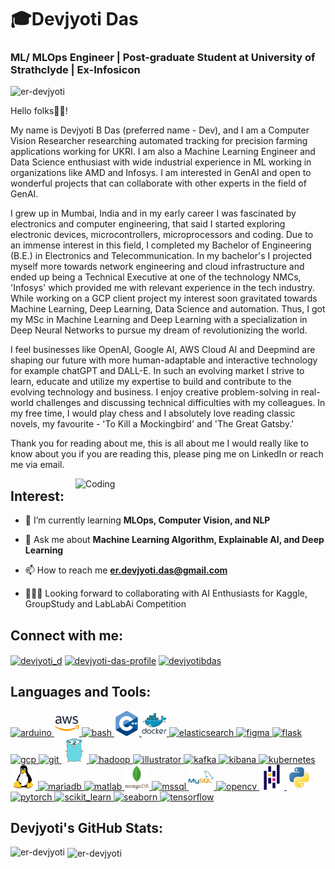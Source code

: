 # 🎓Devjyoti Das
<h3 align="left">ML/ MLOps Engineer | Post-graduate Student at University of Strathclyde | Ex-Infosicon </h3>
<p align="left"> <img src="https://komarev.com/ghpvc/?username=er-devjyoti&label=Profile%20views&color=0e75b6&style=flat" alt="er-devjyoti" /> </p>

Hello folks👋🏼! 

My name is Devjyoti B Das (preferred name - Dev), and I am a Computer Vision Researcher researching automated tracking for precision farming applications working for UKRI. I am also a Machine Learning Engineer and Data Science enthusiast with wide industrial experience in ML working in organizations like AMD and Infosys. I am interested in GenAI and open to wonderful projects that can collaborate with other experts in the field of GenAI.

I grew up in Mumbai, India and in my early career I was fascinated by electronics and computer engineering, that said I started exploring electronic devices, microcontrollers, microprocessors and coding. Due to an immense interest in this field, I completed my Bachelor of Engineering (B.E.) in Electronics and Telecommunication. In my bachelor's I projected myself more towards network engineering and cloud infrastructure and ended up being a Technical Executive at one of the technology NMCs, 'Infosys' which provided me with relevant experience in the tech industry. While working on a GCP client project my interest soon gravitated towards Machine Learning, Deep Learning, Data Science and automation. Thus, I got my MSc in Machine Learning and Deep Learning with a specialization in Deep Neural Networks to pursue my dream of revolutionizing the world. 

I feel businesses like OpenAI, Google AI, AWS Cloud AI and Deepmind are shaping our future with more human-adaptable and interactive technology for example chatGPT and DALL-E. In such an evolving market I strive to learn, educate and utilize my expertise to build and contribute to the evolving technology and business. I enjoy creative problem-solving in real-world challenges and discussing technical difficulties with my colleagues. In my free time, I would play chess and I absolutely love reading classic novels, my favourite - 'To Kill a Mockingbird' and 'The Great Gatsby.' 

Thank you for reading about me, this is all about me I would really like to know about you if you are reading this, please ping me on LinkedIn or reach me via email.

<img align="right" alt="Coding" width="400" src="https://th.bing.com/th/id/R.e03f9d05808c8a82ba822af3544ef8da?rik=ezA9FvyTkwKWfw&pid=ImgRaw&r=0">

## Interest:

- 🌱 I’m currently learning **MLOps, Computer Vision, and NLP**

- 💬 Ask me about **Machine Learning Algorithm, Explainable AI, and Deep Learning**

- 📫 How to reach me **er.devjyoti.das@gmail.com**

- 🤹🏻‍♀️ Looking forward to collaborating with AI Enthusiasts for Kaggle, GroupStudy and LabLabAi Competition

## Connect with me:

<p align="left">
<a href="https://twitter.com/devjyoti_d" target="blank"><img align="center" src="https://raw.githubusercontent.com/rahuldkjain/github-profile-readme-generator/master/src/images/icons/Social/twitter.svg" alt="devjyoti_d" height="30" width="40" /></a>
<a href="https://linkedin.com/in/devjyoti-das-profile" target="blank"><img align="center" src="https://raw.githubusercontent.com/rahuldkjain/github-profile-readme-generator/master/src/images/icons/Social/linked-in-alt.svg" alt="devjyoti-das-profile" height="30" width="40" /></a>
<a href="https://kaggle.com/devjyotibdas" target="blank"><img align="center" src="https://raw.githubusercontent.com/rahuldkjain/github-profile-readme-generator/master/src/images/icons/Social/kaggle.svg" alt="devjyotibdas" height="30" width="40" /></a>
</p>

## Languages and Tools:

<p align="left"> <a href="https://www.arduino.cc/" target="_blank" rel="noreferrer"> <img src="https://cdn.worldvectorlogo.com/logos/arduino-1.svg" alt="arduino" width="40" height="40"/> </a> <a href="https://aws.amazon.com" target="_blank" rel="noreferrer"> <img src="https://raw.githubusercontent.com/devicons/devicon/master/icons/amazonwebservices/amazonwebservices-original-wordmark.svg" alt="aws" width="40" height="40"/> </a> <a href="https://www.gnu.org/software/bash/" target="_blank" rel="noreferrer"> <img src="https://www.vectorlogo.zone/logos/gnu_bash/gnu_bash-icon.svg" alt="bash" width="40" height="40"/> </a> <a href="https://www.w3schools.com/cpp/" target="_blank" rel="noreferrer"> <img src="https://raw.githubusercontent.com/devicons/devicon/master/icons/cplusplus/cplusplus-original.svg" alt="cplusplus" width="40" height="40"/> </a> <a href="https://www.docker.com/" target="_blank" rel="noreferrer"> <img src="https://raw.githubusercontent.com/devicons/devicon/master/icons/docker/docker-original-wordmark.svg" alt="docker" width="40" height="40"/> </a> <a href="https://www.elastic.co" target="_blank" rel="noreferrer"> <img src="https://www.vectorlogo.zone/logos/elastic/elastic-icon.svg" alt="elasticsearch" width="40" height="40"/> </a> <a href="https://www.figma.com/" target="_blank" rel="noreferrer"> <img src="https://www.vectorlogo.zone/logos/figma/figma-icon.svg" alt="figma" width="40" height="40"/> </a> <a href="https://flask.palletsprojects.com/" target="_blank" rel="noreferrer"> <img src="https://www.vectorlogo.zone/logos/pocoo_flask/pocoo_flask-icon.svg" alt="flask" width="40" height="40"/> </a> <a href="https://cloud.google.com" target="_blank" rel="noreferrer"> <img src="https://www.vectorlogo.zone/logos/google_cloud/google_cloud-icon.svg" alt="gcp" width="40" height="40"/> </a> <a href="https://git-scm.com/" target="_blank" rel="noreferrer"> <img src="https://www.vectorlogo.zone/logos/git-scm/git-scm-icon.svg" alt="git" width="40" height="40"/> </a> <a href="https://golang.org" target="_blank" rel="noreferrer"> <img src="https://raw.githubusercontent.com/devicons/devicon/master/icons/go/go-original.svg" alt="go" width="40" height="40"/> </a> <a href="https://hadoop.apache.org/" target="_blank" rel="noreferrer"> <img src="https://www.vectorlogo.zone/logos/apache_hadoop/apache_hadoop-icon.svg" alt="hadoop" width="40" height="40"/> </a> <a href="https://www.adobe.com/in/products/illustrator.html" target="_blank" rel="noreferrer"> <img src="https://www.vectorlogo.zone/logos/adobe_illustrator/adobe_illustrator-icon.svg" alt="illustrator" width="40" height="40"/> </a> <a href="https://kafka.apache.org/" target="_blank" rel="noreferrer"> <img src="https://www.vectorlogo.zone/logos/apache_kafka/apache_kafka-icon.svg" alt="kafka" width="40" height="40"/> </a> <a href="https://www.elastic.co/kibana" target="_blank" rel="noreferrer"> <img src="https://www.vectorlogo.zone/logos/elasticco_kibana/elasticco_kibana-icon.svg" alt="kibana" width="40" height="40"/> </a> <a href="https://kubernetes.io" target="_blank" rel="noreferrer"> <img src="https://www.vectorlogo.zone/logos/kubernetes/kubernetes-icon.svg" alt="kubernetes" width="40" height="40"/> </a> <a href="https://www.linux.org/" target="_blank" rel="noreferrer"> <img src="https://raw.githubusercontent.com/devicons/devicon/master/icons/linux/linux-original.svg" alt="linux" width="40" height="40"/> </a> <a href="https://mariadb.org/" target="_blank" rel="noreferrer"> <img src="https://www.vectorlogo.zone/logos/mariadb/mariadb-icon.svg" alt="mariadb" width="40" height="40"/> </a> <a href="https://www.mathworks.com/" target="_blank" rel="noreferrer"> <img src="https://upload.wikimedia.org/wikipedia/commons/2/21/Matlab_Logo.png" alt="matlab" width="40" height="40"/> </a> <a href="https://www.mongodb.com/" target="_blank" rel="noreferrer"> <img src="https://raw.githubusercontent.com/devicons/devicon/master/icons/mongodb/mongodb-original-wordmark.svg" alt="mongodb" width="40" height="40"/> </a> <a href="https://www.microsoft.com/en-us/sql-server" target="_blank" rel="noreferrer"> <img src="https://www.svgrepo.com/show/303229/microsoft-sql-server-logo.svg" alt="mssql" width="40" height="40"/> </a> <a href="https://www.mysql.com/" target="_blank" rel="noreferrer"> <img src="https://raw.githubusercontent.com/devicons/devicon/master/icons/mysql/mysql-original-wordmark.svg" alt="mysql" width="40" height="40"/> </a> <a href="https://opencv.org/" target="_blank" rel="noreferrer"> <img src="https://www.vectorlogo.zone/logos/opencv/opencv-icon.svg" alt="opencv" width="40" height="40"/> </a> <a href="https://pandas.pydata.org/" target="_blank" rel="noreferrer"> <img src="https://raw.githubusercontent.com/devicons/devicon/2ae2a900d2f041da66e950e4d48052658d850630/icons/pandas/pandas-original.svg" alt="pandas" width="40" height="40"/> </a> <a href="https://www.python.org" target="_blank" rel="noreferrer"> <img src="https://raw.githubusercontent.com/devicons/devicon/master/icons/python/python-original.svg" alt="python" width="40" height="40"/> </a> <a href="https://pytorch.org/" target="_blank" rel="noreferrer"> <img src="https://www.vectorlogo.zone/logos/pytorch/pytorch-icon.svg" alt="pytorch" width="40" height="40"/> </a> <a href="https://scikit-learn.org/" target="_blank" rel="noreferrer"> <img src="https://upload.wikimedia.org/wikipedia/commons/0/05/Scikit_learn_logo_small.svg" alt="scikit_learn" width="40" height="40"/> </a> <a href="https://seaborn.pydata.org/" target="_blank" rel="noreferrer"> <img src="https://seaborn.pydata.org/_images/logo-mark-lightbg.svg" alt="seaborn" width="40" height="40"/> </a> <a href="https://www.tensorflow.org" target="_blank" rel="noreferrer"> <img src="https://www.vectorlogo.zone/logos/tensorflow/tensorflow-icon.svg" alt="tensorflow" width="40" height="40"/> </a> </p>

## Devjyoti's GitHub Stats:
<p><img align="left" src="https://github-readme-stats.vercel.app/api/top-langs?username=er-devjyoti&show_icons=true&locale=en&layout=compact" alt="er-devjyoti" /></p>

<p>&nbsp;<img align="center" src="https://github-readme-stats.vercel.app/api?username=er-devjyoti&show_icons=true&locale=en" alt="er-devjyoti" /></p>

